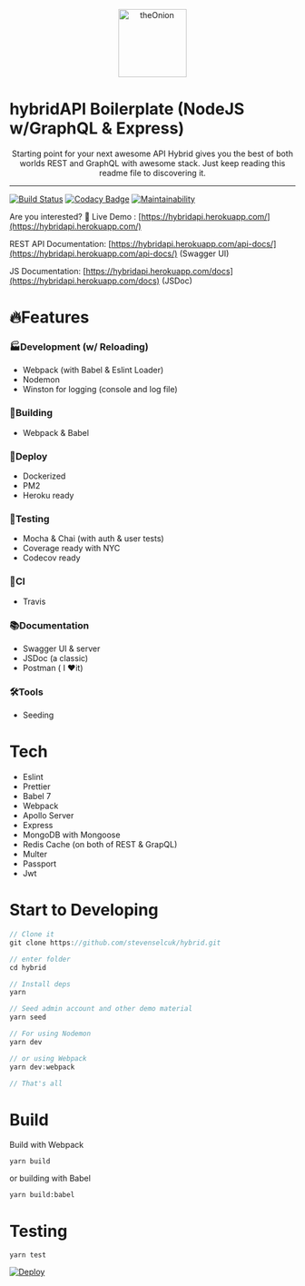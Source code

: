 <p align="center">
  <a href="https://github.com/stevenselcuk/hybrid">
    <img
      src="https://i.imgur.com/by3NeQu.png"
      height="120"
      alt="theOnion"
      title="Hybrid API Boilerplate"
    />
  </a>



<p align="center">
   <h1>hybridAPI Boilerplate</em> (NodeJS w/GraphQL & Express)</h1>
</p>

<p align="center">
   Starting point for your next awesome API  Hybrid gives you the best of both worlds REST and GraphQL with awesome stack. Just keep reading this readme file to discovering it.
</p>

--- 

[![Build Status](https://travis-ci.com/stevenselcuk/hybrid.svg?branch=master)](https://travis-ci.com/stevenselcuk/hybrid) [![Codacy Badge](https://api.codacy.com/project/badge/Grade/8c56516433ce4306a945a0725189c752)](https://www.codacy.com/manual/stevenjselcuk/hybrid?utm_source=github.com&amp;utm_medium=referral&amp;utm_content=stevenselcuk/hybrid&amp;utm_campaign=Badge_Grade) [![Maintainability](https://api.codeclimate.com/v1/badges/9d922e502c35dc58c8a7/maintainability)](https://codeclimate.com/github/stevenselcuk/hybrid/maintainability)

Are you interested? 👀 Live Demo : [https://hybridapi.herokuapp.com/](https://hybridapi.herokuapp.com/)

REST API Documentation:  [https://hybridapi.herokuapp.com/api-docs/](https://hybridapi.herokuapp.com/api-docs/) (Swagger UI)

JS Documentation:  [https://hybridapi.herokuapp.com/docs](https://hybridapi.herokuapp.com/docs) (JSDoc)




# 🔥Features

### 🏭Development (w/ Reloading)

- Webpack (with Babel & Eslint Loader)
- Nodemon
- Winston for logging (console and log file)

### 🏢Building

- Webpack & Babel

### 📲Deploy

- Dockerized
- PM2
- Heroku ready

### 🧪Testing

- Mocha & Chai (with auth & user tests)
- Coverage ready with NYC
- Codecov ready

### 🚐CI 
- Travis

### 📚Documentation

- Swagger UI & server
- JSDoc (a classic)
- Postman ( I ❤️it)

### 🛠Tools

- Seeding

# Tech

- Eslint
- Prettier
- Babel 7
- Webpack
- Apollo Server
- Express
- MongoDB with Mongoose
- Redis Cache (on both of REST & GrapQL)
- Multer
- Passport
- Jwt



# Start to Developing

```javascript
// Clone it
git clone https://github.com/stevenselcuk/hybrid.git

// enter folder
cd hybrid

// Install deps
yarn

// Seed admin account and other demo material
yarn seed

// For using Nodemon
yarn dev

// or using Webpack
yarn dev:webpack

// That's all
```



# Build

Build with Webpack

`yarn build`

or building with Babel

`yarn build:babel`

# Testing

`yarn test`


[![Deploy](https://www.herokucdn.com/deploy/button.svg)](https://dashboard.heroku.com/new?template=https://github.com/stevenselcuk/hybrid.git)

